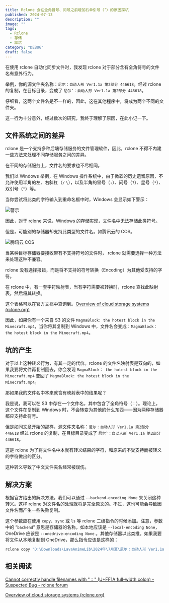 ```yaml
---
title: Rclone 会在全角冒号、问号之前增加右单引号（‛）的原因踩坑
published: 2024-07-13
description: ""
image: ""
tags:
  - Rclone
  - 存储
  - 踩坑
category: "DEBUG"
draft: false
---
```


在使用 rclone 自动化同步文件时，我发现 rclone 对于部分含有全角符号的文件名有意外行为。

举例，你的源文件夹名称：`尼尔：自动人形 Ver1.1a 第2部分 446618`。经过 rclone 的复制，在目标目录，变成了 `尼尔‛：自动人形 Ver1.1a 第2部分 446618`。

仔细看，这两个文件名是不一样的，因此，这在其他程序中，将成为两个不同的文件夹。

这一行为十分意外，经过数次的研究，我终于理解了原因，在此小记一下。

## 文件系统之间的差异

rclone 是一个支持多种后端存储服务的文件管理软件，因此，rclone 不得不内建一些方法来处理不同存储服务之间的差异。

在不同的存储服务上，文件名的要求也不尽相同。

我们以 Windows 举例，在 Windows 操作系统中，由于微软的历史遗留原因，不允许使用半角的左、右斜杠（`/` `\`），以及半角的冒号（`:`）、问号（`?`）、星号（`*`）、双引号（`"`）等。

当你尝试将此类的字符输入到重命名框中时，Windows 会显示如下警示：

![警示](https://magma.ink/wp-content/uploads/2024/07/1720871162-QQ_1720871139377.png)

因此，对于 rclone 来说，Windows 的存储实现，文件名中无法存储此类符号。

但是，可能别的存储器却支持此类型的文件名。如腾讯云的 COS。

![腾讯云 COS](https://magma.ink/wp-content/uploads/2024/07/1720871415-QQ_1720871391546.png)

当某种目标存储器要接收带有不支持符号的文件时， rclone 就需要选择一种方法来处理这种不兼容。

rclone 没有选择报错，而是将不支持的符号转换（Encoding）为其他受支持的字符。

在 rclone 中，有一套字符映射表，当有字符需要被转换时，rclone 查找此映射表，然后将其转换。

这个表格可以在官方文档中查询到。[Overview of cloud storage systems (rclone.org)](https://rclone.org/overview/#restricted-characters)

因此，如果你有一个来自 S3 的文件 `MagmaBlock: the hotest block in the Minecraft.mp4`，当你将其复制到 Windows 中，文件名会变成：`MagmaBlock： the hotest block in the Minecraft.mp4`。

## 坑的产生

对于以上这种转义行为，有其一定的代价。rclone 的文件名映射表是双向的，如果我要将文件再复制回去，你会发现 `MagmaBlock： the hotest block in the Minecraft.mp4` 变回了 `MagmaBlock: the hotest block in the Minecraft.mp4`。

那如果我的文件名中本来就含有映射表中的结果呢？

我是说，我可以在 S3 中存在一个文件名，其中包含了全角符号（`：`）。理论上，这个文件在复制到 Windows 时，不会转变为其他的什么东西——因为两种存储器都应支持此符号。

但是如同文章开始的那样，源文件夹名称：`尼尔：自动人形 Ver1.1a 第2部分 446618` 经过 rclone 的复制，在目标目录变成了 `尼尔‛：自动人形 Ver1.1a 第2部分 446618`。

这是 rclone 为了将文件名中本就有转义结果的字符，和原来的不受支持而被转义的字符做出的区分。

这种转义导致了中文文件夹名经常被误伤。

## 解决方案

根据官方给出的解决方法，我们可以通过 `--backend-encoding None` 来关闭这种转义。这样 rclone 对文件名的处理就将是完全原文的。不过，这也可能会导致因文件名而产生一些失败复制。

这个参数应在使用 `copy`、`sync` 或 `ls` 等 rclone 二级指令的时候添加。注意，参数中的 “`backend`” 意思是存储器的名称，如本地应该是 `--local-encoding None`，OneDrive 应该是 `--onedrive-encoding None` 。其他存储器以此类推。如果我要将文件从本地复制到 OneDrive，那么指令应该是这样的：

```bash
rclone copy "D:\Downloads\LavaAnimeLib\2024年\7月夏\尼尔：自动人形 Ver1.1a 第2部分 446618\[Up to 21°C] 尼爾：自動人形 Ver1.1a - 14 (Baha 1920x1080 AVC AAC MP4) [BAB30C90].mp4" "2AG:\LavaAnimeLib\2024年\7月夏\尼尔p：自动人形 Ver1.1a 第2部分 446618" --local-encoding None --onedrive-encoding None -P
```

## 相关阅读

[Cannot correctly handle filenames with "：" (U+FF1A full-width colon) - Suspected Bug - rclone forum](https://forum.rclone.org/t/cannot-correctly-handle-filenames-with-u-ff1a-full-width-colon/26698/18)

[Overview of cloud storage systems (rclone.org)](https://rclone.org/overview/#restricted-filenames)
